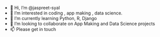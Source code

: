 - 👋 Hi, I’m @jaspreet-syal
- 👀 I’m interested in coding , app making , data science.
- 🌱 I’m currently learning Python, R, Django
- 💞️ I’m looking to collaborate on App Making and Data Science projects
- 📫 Please get in touch

<!---
jaspreet-syal/jaspreet-syal is a ✨ special ✨ repository because its `README.md` (this file) appears on your GitHub profile.
You can click the Preview link to take a look at your changes.
--->
